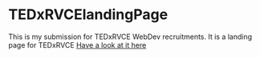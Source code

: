 # TEDxRVCElandingPage
This is my submission for TEDxRVCE WebDev recruitments. It is a landing page for TEDxRVCE
[Have a look at it here](https://aswarthm.github.io/TEDxRVCElandingPage/)
